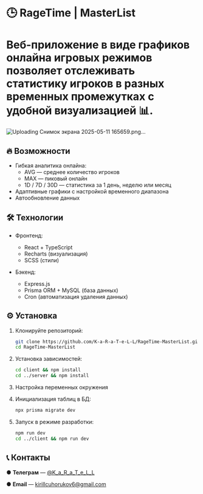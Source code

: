 # 🕒 RageTime | MasterList

# Веб-приложение в виде графиков онлайна игровых режимов позволяет отслеживать статистику игроков в разных временных промежутках с удобной визуализацией 📊.
![Uploading Снимок экрана 2025-05-11 165659.png…]()




## 🔥 Возможности
- Гибкая аналитика онлайна:
  - AVG — среднее количество игроков
  - MAX — пиковый онлайн
  - 1D / 7D / 30D — статистика за 1 день, неделю или месяц
- Адаптивные графики с настройкой временного диапазона
- Автообновление данных

## 🛠 Технологии
- Фронтенд:
  - React + TypeScript
  - Recharts (визуализация)
  - SCSS (стили)
  
- Бэкенд:
  - Express.js
  - Prisma ORM + MySQL (база данных)
  - Cron (автоматизация удаления данных)

## ⚙️ Установка
1. Клонируйте репозиторий:
   ```bash
   git clone https://github.com/K-a-R-a-T-e-L-L/RageTime-MasterList.git
   cd RageTime-MasterList

2. Установка зависимостей:
   ```bash
   cd client && npm install
   cd ../server && npm install

3. Настройка переменных окружения

4. Инициализация таблиц в БД:
   ```bash
   npx prisma migrate dev

5. Запуск в режиме разработки:
   ```bash
   npm run dev
   cd ../client && npm run dev

## 📞 Контакты
   ● **Телеграм** — [@K_a_R_a_T_e_L_L](https://t.me/K_a_R_a_T_e_L_L)
   
   ● **Email** — kirillcuhorukov6@gmail.com
